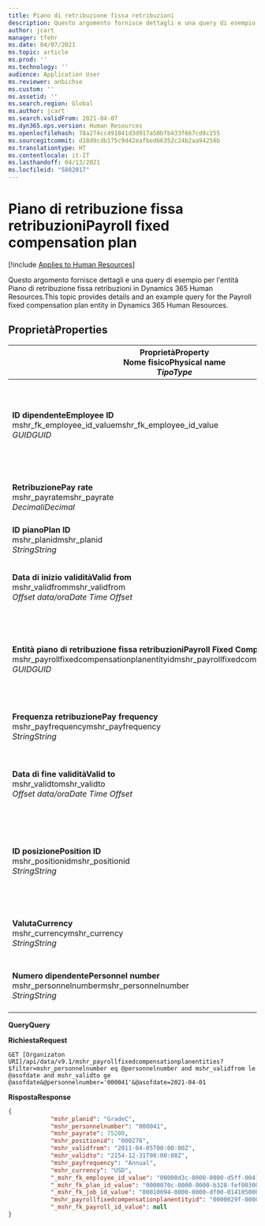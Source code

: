 ```yaml
---
title: Piano di retribuzione fissa retribuzioni
description: Questo argomento fornisce dettagli e una query di esempio per l'entità Piano di retribuzione fissa retribuzioni in Dynamics 365 Human Resources.
author: jcart
manager: tfehr
ms.date: 04/07/2021
ms.topic: article
ms.prod: ''
ms.technology: ''
audience: Application User
ms.reviewer: anbichse
ms.custom: ''
ms.assetid: ''
ms.search.region: Global
ms.author: jcart
ms.search.validFrom: 2021-04-07
ms.dyn365.ops.version: Human Resources
ms.openlocfilehash: 78a274cc491041d3d917a50bfb433f667cd8c255
ms.sourcegitcommit: d18d9cdb175c9d42eafbed66352c24b2aa94258b
ms.translationtype: HT
ms.contentlocale: it-IT
ms.lasthandoff: 04/13/2021
ms.locfileid: "5882017"
---
```

# <a name="payroll-fixed-compensation-plan"></a><span data-ttu-id="f51c1-103">Piano di retribuzione fissa retribuzioni</span><span class="sxs-lookup"><span data-stu-id="f51c1-103">Payroll fixed compensation plan</span></span>

[!include [Applies to Human Resources](../includes/applies-to-hr.md)]

<span data-ttu-id="f51c1-104">Questo argomento fornisce dettagli e una query di esempio per l'entità Piano di retribuzione fissa retribuzioni in Dynamics 365 Human Resources.</span><span class="sxs-lookup"><span data-stu-id="f51c1-104">This topic provides details and an example query for the Payroll fixed compensation plan entity in Dynamics 365 Human Resources.</span></span>

## <a name="properties"></a><span data-ttu-id="f51c1-105">Proprietà</span><span class="sxs-lookup"><span data-stu-id="f51c1-105">Properties</span></span>

| <span data-ttu-id="f51c1-106">Proprietà</span><span class="sxs-lookup"><span data-stu-id="f51c1-106">Property</span></span><br><span data-ttu-id="f51c1-107">**Nome fisico**</span><span class="sxs-lookup"><span data-stu-id="f51c1-107">**Physical name**</span></span><br><span data-ttu-id="f51c1-108">**_Tipo_**</span><span class="sxs-lookup"><span data-stu-id="f51c1-108">**_Type_**</span></span> | <span data-ttu-id="f51c1-109">Utilizza</span><span class="sxs-lookup"><span data-stu-id="f51c1-109">Use</span></span> | <span data-ttu-id="f51c1-110">descrizione</span><span class="sxs-lookup"><span data-stu-id="f51c1-110">Description</span></span> |
| --- | --- | --- |
| <span data-ttu-id="f51c1-111">**ID dipendente**</span><span class="sxs-lookup"><span data-stu-id="f51c1-111">**Employee ID**</span></span><br><span data-ttu-id="f51c1-112">mshr_fk_employee_id_value</span><span class="sxs-lookup"><span data-stu-id="f51c1-112">mshr_fk_employee_id_value</span></span><br><span data-ttu-id="f51c1-113">*GUID*</span><span class="sxs-lookup"><span data-stu-id="f51c1-113">*GUID*</span></span> | <span data-ttu-id="f51c1-114">Sola lettura</span><span class="sxs-lookup"><span data-stu-id="f51c1-114">Read-only</span></span><br><span data-ttu-id="f51c1-115">Richiesto</span><span class="sxs-lookup"><span data-stu-id="f51c1-115">Required</span></span><br><span data-ttu-id="f51c1-116">Chiave esterna: mshr_Employee_id of mshr_payrollemployeeentity entity</span><span class="sxs-lookup"><span data-stu-id="f51c1-116">Foreign key:mshr_Employee_id of mshr_payrollemployeeentity entity</span></span>  | <span data-ttu-id="f51c1-117">ID dipendente</span><span class="sxs-lookup"><span data-stu-id="f51c1-117">Employee ID</span></span> |
| <span data-ttu-id="f51c1-118">**Retribuzione**</span><span class="sxs-lookup"><span data-stu-id="f51c1-118">**Pay rate**</span></span><br><span data-ttu-id="f51c1-119">mshr_payrate</span><span class="sxs-lookup"><span data-stu-id="f51c1-119">mshr_payrate</span></span><br><span data-ttu-id="f51c1-120">*Decimali*</span><span class="sxs-lookup"><span data-stu-id="f51c1-120">*Decimal*</span></span> | <span data-ttu-id="f51c1-121">Sola lettura</span><span class="sxs-lookup"><span data-stu-id="f51c1-121">Read-only</span></span><br><span data-ttu-id="f51c1-122">Richiesto</span><span class="sxs-lookup"><span data-stu-id="f51c1-122">Required</span></span> | <span data-ttu-id="f51c1-123">La tariffa retributiva definita nel piano di retribuzione fissa.</span><span class="sxs-lookup"><span data-stu-id="f51c1-123">Pay rate defined in fixed compensation plan.</span></span> |
| <span data-ttu-id="f51c1-124">**ID piano**</span><span class="sxs-lookup"><span data-stu-id="f51c1-124">**Plan ID**</span></span><br><span data-ttu-id="f51c1-125">mshr_planid</span><span class="sxs-lookup"><span data-stu-id="f51c1-125">mshr_planid</span></span><br><span data-ttu-id="f51c1-126">*String*</span><span class="sxs-lookup"><span data-stu-id="f51c1-126">*String*</span></span> | <span data-ttu-id="f51c1-127">Sola lettura</span><span class="sxs-lookup"><span data-stu-id="f51c1-127">Read-only</span></span><br><span data-ttu-id="f51c1-128">Richiesto</span><span class="sxs-lookup"><span data-stu-id="f51c1-128">Required</span></span> |<span data-ttu-id="f51c1-129">Specifica il piano di retribuzione.</span><span class="sxs-lookup"><span data-stu-id="f51c1-129">Specifies the compensation plan.</span></span>  |
| <span data-ttu-id="f51c1-130">**Data di inizio validità**</span><span class="sxs-lookup"><span data-stu-id="f51c1-130">**Valid from**</span></span><br><span data-ttu-id="f51c1-131">mshr_validfrom</span><span class="sxs-lookup"><span data-stu-id="f51c1-131">mshr_validfrom</span></span><br><span data-ttu-id="f51c1-132">*Offset data/ora*</span><span class="sxs-lookup"><span data-stu-id="f51c1-132">*Date Time Offset*</span></span> |  <span data-ttu-id="f51c1-133">Sola lettura</span><span class="sxs-lookup"><span data-stu-id="f51c1-133">Read-only</span></span><br><span data-ttu-id="f51c1-134">Richiesto</span><span class="sxs-lookup"><span data-stu-id="f51c1-134">Required</span></span> |<span data-ttu-id="f51c1-135">La data di inizio validità della retribuzione fissa del dipendente.</span><span class="sxs-lookup"><span data-stu-id="f51c1-135">Date the employee fixed compensation is valid from.</span></span>  |
| <span data-ttu-id="f51c1-136">**Entità piano di retribuzione fissa retribuzioni**</span><span class="sxs-lookup"><span data-stu-id="f51c1-136">**Payroll Fixed Compensation Plan entity**</span></span><br><span data-ttu-id="f51c1-137">mshr_payrollfixedcompensationplanentityid</span><span class="sxs-lookup"><span data-stu-id="f51c1-137">mshr_payrollfixedcompensationplanentityid</span></span><br><span data-ttu-id="f51c1-138">*GUID*</span><span class="sxs-lookup"><span data-stu-id="f51c1-138">*GUID*</span></span> | <span data-ttu-id="f51c1-139">Richiesto</span><span class="sxs-lookup"><span data-stu-id="f51c1-139">Required</span></span><br><span data-ttu-id="f51c1-140">Generato dal sistema</span><span class="sxs-lookup"><span data-stu-id="f51c1-140">Sytem generated</span></span> | <span data-ttu-id="f51c1-141">Un valore GUID generato dal sistema per identificare in modo univoco il piano di retribuzione.</span><span class="sxs-lookup"><span data-stu-id="f51c1-141">A system-generated GUID value to uniquely identify the compensation plan.</span></span> |
| <span data-ttu-id="f51c1-142">**Frequenza retribuzione**</span><span class="sxs-lookup"><span data-stu-id="f51c1-142">**Pay frequency**</span></span><br><span data-ttu-id="f51c1-143">mshr_payfrequency</span><span class="sxs-lookup"><span data-stu-id="f51c1-143">mshr_payfrequency</span></span><br><span data-ttu-id="f51c1-144">*String*</span><span class="sxs-lookup"><span data-stu-id="f51c1-144">*String*</span></span> | <span data-ttu-id="f51c1-145">Sola lettura</span><span class="sxs-lookup"><span data-stu-id="f51c1-145">Read-only</span></span><br><span data-ttu-id="f51c1-146">Richiesto</span><span class="sxs-lookup"><span data-stu-id="f51c1-146">Required</span></span> |<span data-ttu-id="f51c1-147">La frequenza alla quale verrà retribuito il dipendente.</span><span class="sxs-lookup"><span data-stu-id="f51c1-147">The frequency the employee will be paid.</span></span>  |
| <span data-ttu-id="f51c1-148">**Data di fine validità**</span><span class="sxs-lookup"><span data-stu-id="f51c1-148">**Valid to**</span></span><br><span data-ttu-id="f51c1-149">mshr_validto</span><span class="sxs-lookup"><span data-stu-id="f51c1-149">mshr_validto</span></span><br><span data-ttu-id="f51c1-150">*Offset data/ora*</span><span class="sxs-lookup"><span data-stu-id="f51c1-150">*Date Time Offset*</span></span> | <span data-ttu-id="f51c1-151">Sola lettura</span><span class="sxs-lookup"><span data-stu-id="f51c1-151">Read-only</span></span> <br><span data-ttu-id="f51c1-152">Richiesto</span><span class="sxs-lookup"><span data-stu-id="f51c1-152">Required</span></span> | <span data-ttu-id="f51c1-153">La data di fine validità della retribuzione fissa del dipendente.</span><span class="sxs-lookup"><span data-stu-id="f51c1-153">Date the employee fixed compensation is valid to.</span></span> |
| <span data-ttu-id="f51c1-154">**ID posizione**</span><span class="sxs-lookup"><span data-stu-id="f51c1-154">**Position ID**</span></span><br><span data-ttu-id="f51c1-155">mshr_positionid</span><span class="sxs-lookup"><span data-stu-id="f51c1-155">mshr_positionid</span></span><br><span data-ttu-id="f51c1-156">*String*</span><span class="sxs-lookup"><span data-stu-id="f51c1-156">*String*</span></span> | <span data-ttu-id="f51c1-157">Sola lettura</span><span class="sxs-lookup"><span data-stu-id="f51c1-157">Read-only</span></span> <br><span data-ttu-id="f51c1-158">Richiesto</span><span class="sxs-lookup"><span data-stu-id="f51c1-158">Required</span></span> | <span data-ttu-id="f51c1-159">ID posizione associato al dipendente e l'iscrizione al piano di retribuzione fissa.</span><span class="sxs-lookup"><span data-stu-id="f51c1-159">Postion ID associated with the employee and fixed compensation plan enrollment.</span></span> |
| <span data-ttu-id="f51c1-160">**Valuta**</span><span class="sxs-lookup"><span data-stu-id="f51c1-160">**Currency**</span></span><br><span data-ttu-id="f51c1-161">mshr_currency</span><span class="sxs-lookup"><span data-stu-id="f51c1-161">mshr_currency</span></span><br><span data-ttu-id="f51c1-162">*String*</span><span class="sxs-lookup"><span data-stu-id="f51c1-162">*String*</span></span> | <span data-ttu-id="f51c1-163">Sola lettura</span><span class="sxs-lookup"><span data-stu-id="f51c1-163">Read-only</span></span> <br><span data-ttu-id="f51c1-164">Richiesto</span><span class="sxs-lookup"><span data-stu-id="f51c1-164">Required</span></span> |<span data-ttu-id="f51c1-165">La valuta definita per il piano di retribuzione fissa</span><span class="sxs-lookup"><span data-stu-id="f51c1-165">The currency defined for the fixed compensation plan</span></span>   |
| <span data-ttu-id="f51c1-166">**Numero dipendente**</span><span class="sxs-lookup"><span data-stu-id="f51c1-166">**Personnel number**</span></span><br><span data-ttu-id="f51c1-167">mshr_personnelnumber</span><span class="sxs-lookup"><span data-stu-id="f51c1-167">mshr_personnelnumber</span></span><br><span data-ttu-id="f51c1-168">*String*</span><span class="sxs-lookup"><span data-stu-id="f51c1-168">*String*</span></span> | <span data-ttu-id="f51c1-169">Sola lettura</span><span class="sxs-lookup"><span data-stu-id="f51c1-169">Read-only</span></span><br><span data-ttu-id="f51c1-170">Richiesto</span><span class="sxs-lookup"><span data-stu-id="f51c1-170">Required</span></span> |<span data-ttu-id="f51c1-171">Il numero personale univoco del dipendente.</span><span class="sxs-lookup"><span data-stu-id="f51c1-171">The employee's unique personnel number.</span></span>  |

<span data-ttu-id="f51c1-172">**Query**</span><span class="sxs-lookup"><span data-stu-id="f51c1-172">**Query**</span></span>

<span data-ttu-id="f51c1-173">**Richiesta**</span><span class="sxs-lookup"><span data-stu-id="f51c1-173">**Request**</span></span>

```http
GET [Organizaton URI]/api/data/v9.1/mshr_payrollfixedcompensationplanentities?$filter=mshr_personnelnumber eq @personnelnumber and mshr_validfrom le @asofdate and mshr_validto ge @asofdate&@personnelnumber='000041'&@asofdate=2021-04-01
```

<span data-ttu-id="f51c1-174">**Risposta**</span><span class="sxs-lookup"><span data-stu-id="f51c1-174">**Response**</span></span>

```json
{
            "mshr_planid": "GradeC",
            "mshr_personnelnumber": "000041",
            "mshr_payrate": 75200,
            "mshr_positionid": "000276",
            "mshr_validfrom": "2011-04-05T00:00:00Z",
            "mshr_validto": "2154-12-31T00:00:00Z",
            "mshr_payfrequency": "Annual",
            "mshr_currency": "USD",
            "_mshr_fk_employee_id_value": "00000d3c-0000-0000-d5ff-004105000000",
            "_mshr_fk_plan_id_value": "0000070c-0000-0000-b328-fef003000000",
            "_mshr_fk_job_id_value": "00010094-0000-0000-df00-014105000000",
            "mshr_payrollfixedcompensationplanentityid": "0000029f-0000-0000-d5ff-004105000000",
            "_mshr_fk_payroll_id_value": null
}
```
